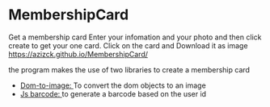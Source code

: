 # MembershipCard
Get a membership card 
Enter your infomation and your photo and then click create to get your one card. Click on the card and Download it as image 
https://azizck.github.io/MembershipCard/

the program makes the use of two libraries to create a membership card
<ul>
  <li> <a href= "https://github.com/tsayen/dom-to-image" >Dom-to-image:  </a> 
    To convert the dom objects to an image 
  </li>
  
  <li> 
  <a href= "https://lindell.me/JsBarcode/" > Js barcode:  </a>
    to generate a barcode based on the user id 
  </li>
  
  <ul>
 
